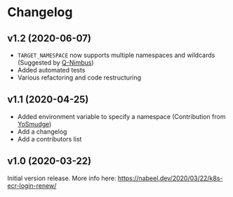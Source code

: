 # Changelog

## v1.2 (2020-06-07)

- `TARGET_NAMESPACE` now supports multiple namespaces and wildcards (Suggested by [Q-Nimbus](https://github.com/Q-Nimbus))
- Added automated tests
- Various refactoring and code restructuring

## v1.1 (2020-04-25)

- Added environment variable to specify a namespace (Contribution from [YoSmudge](https://github.com/YoSmudge))
- Add a changelog
- Add a contributors list

## v1.0 (2020-03-22)

Initial version release.
More info here: https://nabeel.dev/2020/03/22/k8s-ecr-login-renew/
